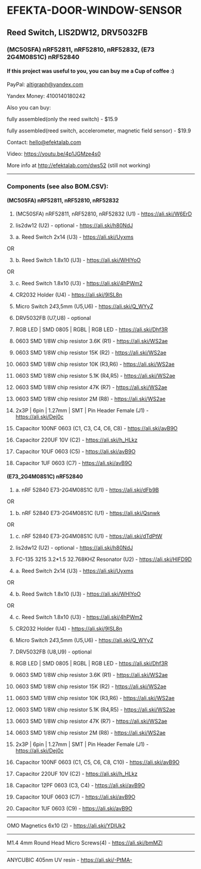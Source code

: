 # EFEKTA-DOOR-WINDOW-SENSOR

## Reed Switch, LIS2DW12, DRV5032FB

### (MC50SFA) nRF52811, nRF52810, nRF52832, (E73 2G4M08S1C) nRF52840

#### If this project was useful to you, you can buy me a Cup of coffee :)

PayPal: altigraph@yandex.com

Yandex Money: 4100140180242

Also you can buy:

fully assembled(only the reed switch) - $15.9

fully assembled(reed switch, accelerometer, magnetic field sensor) - $19.9

Contact: hello@efektalab.com

Video: https://youtu.be/4p1JGMze4s0

More info at http://efektalab.com/dws52 (still not working)

---

### Components (see also BOM.CSV):
#### (MC50SFA) nRF52811, nRF52810, nRF52832

1. (MC50SFA) nRF52811, nRF52810, nRF52832 (U1) - https://ali.ski/W6ErD

2. lis2dw12 (U2) - optional - https://ali.ski/h80NdJ

3. a. Reed Switch 2х14 (U3) - https://ali.ski/Uyxms

OR

3. b. Reed Switch 1.8х10 (U3) - https://ali.ski/WHlYoO

OR

3. c. Reed Switch 1.8х10 (U3) - https://ali.ski/4hPWm2

4. CR2032 Holder (U4) - https://ali.ski/9lSL8n

5. Micro Switch 2*4*3,5mm (U5,U6) - https://ali.ski/Q_WYyZ

6. DRV5032FB (U7,U8) - optional

7. RGB LED | SMD 0805 | RGBL | RGB LED - https://ali.ski/Dhf3R

8. 0603 SMD 1/8W chip resistor 3.6K (R1) - https://ali.ski/WS2ae

9. 0603 SMD 1/8W chip resistor 15K (R2) - https://ali.ski/WS2ae

10. 0603 SMD 1/8W chip resistor 10K (R3,R6) - https://ali.ski/WS2ae

11. 0603 SMD 1/8W chip resistor 5.1K (R4,R5) - https://ali.ski/WS2ae

12. 0603 SMD 1/8W chip resistor 47K (R7) - https://ali.ski/WS2ae

13. 0603 SMD 1/8W chip resistor 2M (R8) - https://ali.ski/WS2ae

14. 2x3P | 6pin | 1.27mm | SMT | Pin Header Female (J1) - https://ali.ski/Dej0c

15. Capacitor 100NF 0603 (C1, C3, C4, C6, C8) - https://ali.ski/avB9O

16. Capacitor 220UF 10V (C2) - https://ali.ski/h_HLkz

17. Capacitor 10UF 0603 (C5) - https://ali.ski/avB9O

18. Capacitor 1UF 0603 (C7) - https://ali.ski/avB9O



#### (E73_2G4M08S1C) nRF52840

1. a. nRF 52840 E73-2G4M08S1C (U1) - https://ali.ski/dFb9B

OR

1. b. nRF 52840 E73-2G4M08S1C (U1) - https://ali.ski/Qsnwk

OR

1. c. nRF 52840 E73-2G4M08S1C (U1) - https://ali.ski/dTdPtW

2. lis2dw12 (U2) - optional - https://ali.ski/h80NdJ

3. FC-135 3215 3.2*1.5 32.768KHZ Resonator (U2) - https://ali.ski/HlFD9D

4. a. Reed Switch 2х14 (U3) - https://ali.ski/Uyxms

OR

4. b. Reed Switch 1.8х10 (U3) - https://ali.ski/WHlYoO

OR

4. c. Reed Switch 1.8х10 (U3) - https://ali.ski/4hPWm2

5. CR2032 Holder (U4) - https://ali.ski/9lSL8n

6. Micro Switch 2*4*3,5mm (U5,U6) - https://ali.ski/Q_WYyZ

7. DRV5032FB (U8,U9) - optional

8. RGB LED | SMD 0805 | RGBL | RGB LED - https://ali.ski/Dhf3R

9. 0603 SMD 1/8W chip resistor 3.6K (R1) - https://ali.ski/WS2ae

10. 0603 SMD 1/8W chip resistor 15K (R2) - https://ali.ski/WS2ae

11. 0603 SMD 1/8W chip resistor 10K (R3,R6) - https://ali.ski/WS2ae

12. 0603 SMD 1/8W chip resistor 5.1K (R4,R5) - https://ali.ski/WS2ae

13. 0603 SMD 1/8W chip resistor 47K (R7) - https://ali.ski/WS2ae

14. 0603 SMD 1/8W chip resistor 2M (R8) - https://ali.ski/WS2ae

15. 2x3P | 6pin | 1.27mm | SMT | Pin Header Female (J1) - https://ali.ski/Dej0c

16. Capacitor 100NF 0603 (C1, C5, C6, C8, C10) - https://ali.ski/avB9O

17. Capacitor 220UF 10V (C2) - https://ali.ski/h_HLkz

18. Capacitor 12PF 0603 (C3, C4) - https://ali.ski/avB9O

19. Capacitor 10UF 0603 (C7) - https://ali.ski/avB9O

20. Capacitor 1UF 0603 (C9) - https://ali.ski/avB9O

---

OMO Magnetics 6х10 (2) - https://ali.ski/YDlUk2

---

M1.4 4mm Round Head Micro Screws(4) - https://ali.ski/bmMZl

---

ANYCUBIC 405nm UV resin - https://ali.ski/-PtMA-















